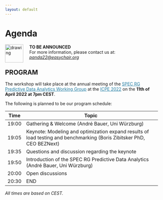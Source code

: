 ```yaml
---
layout: default
---
```

<h1><b>Agenda</b></h1>

<img src="https://cdn.pixabay.com/photo/2017/03/08/14/20/flat-2126885_1280.png" alt="drawing" width="60" ALIGN="left" style="margin-right: 20px; margin-bottom: 20px"/> 

<b>TO BE ANNOUNCED</b><br>For more information, please contact us at: <i style="color: #2db04b"> panda22@easychair.org </i>



<h2><b>PROGRAM</b></h2>

The workshop will take place at the annual meeting of the <a href="https://research.spec.org/working-groups/rg-predictive-data-analytics/" style="color:#227da3">SPEC RG Predictive Data Analytics Working Group</a> at the <a href="https://icpe2022.spec.org/" style="color:#227da3">ICPE 2022</a> on the **11th of April 2022 at 7pm CEST**. 
<p>The following is planned to be our program schedule:</p>

| Time  | Topic                                                                                                                 |
|-------|-----------------------------------------------------------------------------------------------------------------------|
| 19:00 | Gathering & Welcome (André Bauer, Uni Würzburg)                                                                       |
| 19:05 | Keynote: Modeling and optimization expand results of load testing and benchmarking (Boris Zibitsker PhD, CEO BEZNext) |
| 19:35 | Questions and discussion regarding the keynote                                                                        |
| 19:50 | Introduction of the SPEC RG Predictive Data Analytics (André Bauer, Uni Würzburg)                                     |
| 20:00 | Open discussions                                                                                                      |
| 20:30 | END                                                                                                                   |

<i>All times are based on CEST.</i>

